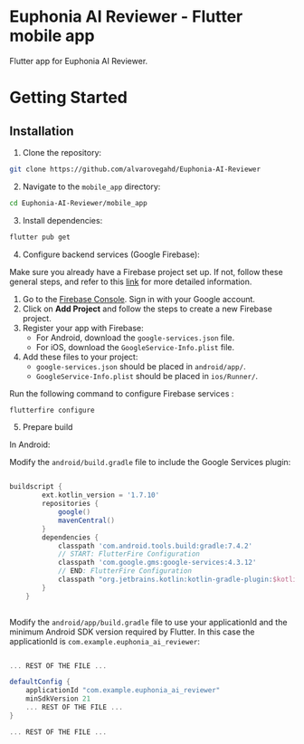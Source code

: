# Euphonia AI Reviewer - Flutter mobile app

Flutter app for Euphonia AI Reviewer.


# Getting Started

## Installation

1. Clone the repository:

```bash
git clone https://github.com/alvarovegahd/Euphonia-AI-Reviewer
```

2. Navigate to the `mobile_app` directory:

```bash
cd Euphonia-AI-Reviewer/mobile_app
```

3. Install dependencies:

```bash
flutter pub get
```

4. Configure backend services (Google Firebase):

Make sure you already have a Firebase project set up. If not, follow these general steps, and refer to this [link](https://firebase.google.com/docs/flutter/setup) for more detailed information.

1. Go to the [Firebase Console](https://console.firebase.google.com/). Sign in with your Google account.
2. Click on **Add Project** and follow the steps to create a new Firebase project.
3. Register your app with Firebase:
    - For Android, download the `google-services.json` file.
    - For iOS, download the `GoogleService-Info.plist` file.
4. Add these files to your project:
    - `google-services.json` should be placed in `android/app/`.
    - `GoogleService-Info.plist` should be placed in `ios/Runner/`.

Run the following command to configure Firebase services :

```bash
flutterfire configure
```

5. Prepare build

In Android:

Modify the `android/build.gradle` file to include the Google Services plugin:

```gradle 

buildscript {
        ext.kotlin_version = '1.7.10'
        repositories {
            google()
            mavenCentral()
        }
        dependencies {
            classpath 'com.android.tools.build:gradle:7.4.2'
            // START: FlutterFire Configuration
            classpath 'com.google.gms:google-services:4.3.12'
            // END: FlutterFire Configuration
            classpath "org.jetbrains.kotlin:kotlin-gradle-plugin:$kotlin_version"
        }
    } 
    
```


Modify the `android/app/build.gradle` file to use your applicationId and the minimum Android SDK version required by Flutter. In this case the applicationId is `com.example.euphonia_ai_reviewer`:

```gradle

... REST OF THE FILE ...

defaultConfig {
    applicationId "com.example.euphonia_ai_reviewer"
    minSdkVersion 21
    ... REST OF THE FILE ...
}

... REST OF THE FILE ...

```